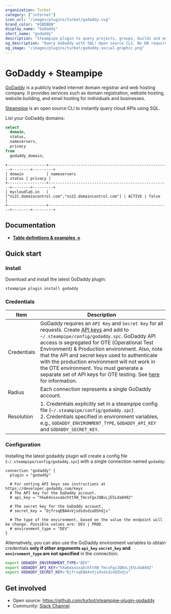 ```yaml
---
organization: Turbot
category: ["internet"]
icon_url: "/images/plugins/turbot/godaddy.svg"
brand_color: "#1BDBDB"
display_name: "GoDaddy"
short_name: "godaddy"
description: "Steampipe plugin to query projects, groups, builds and more from GoDaddy."
og_description: "Query GoDaddy with SQL! Open source CLI. No DB required."
og_image: "/images/plugins/turbot/godaddy-social-graphic.png"
---
```


# GoDaddy + Steampipe

[GoDaddy](https://godaddy.com) is a publicly traded internet domain registrar and web hosting company. It provides services such as domain registration, website hosting, website building, and email hosting for individuals and businesses.

[Steampipe](https://steampipe.io) is an open source CLI to instantly query cloud APIs using SQL.

List your GoDaddy domains:

```sql
select
  domain,
  status,
  nameservers,
  privacy
from
  godaddy_domain;
```

```
+-----------------+-----------------------------------------------------+--------+---------+
| domain          | nameservers                                         | status | privacy |
+-----------------+-----------------------------------------------------+--------+---------+
| mycloudlab.in   | ["ns21.domaincontrol.com","ns22.domaincontrol.com"] | ACTIVE | false   |
+-----------------+-----------------------------------------------------+--------+---------+
```

## Documentation

- **[Table definitions & examples →](/plugins/turbot/godaddy/tables)**

## Quick start

### Install

Download and install the latest GoDaddy plugin:

```sh
steampipe plugin install godaddy
```

### Credentials

| Item        | Description                                                                                                                                                                                                                                                                                                                                           |
| ----------- | ----------------------------------------------------------------------------------------------------------------------------------------------------------------------------------------------------------------------------------------------------------------------------------------------------------------------------------------------------- |
| Credentials | GoDaddy requires an  `API Key` and `Secret Key` for all requests. Create [API keys](https://developer.godaddy.com/keys) and add to `~/.steampipe/config/godaddy.spc`.  GoDaddy API access is segregated for OTE (Operational Test Environment) & Production environment. Also, note that the API and secret keys used to authenticate with the production environment will not work in the OTE environment. You must generate a separate set of API keys for OTE testing. See [here](https://developer.godaddy.com/getstarted) for information. |                                                                                                                                                                                 |                                                                                                                                                                                                                                                                   |
| Radius  | Each connection represents a single GoDaddy account.                                                                                                                             |
| Resolution  | 1. Credentials explicitly set in a steampipe config file (`~/.steampipe/config/godaddy.spc`)<br />2. Credentials specified in environment variables, e.g., `GODADDY_ENVIRONMENT_TYPE`, `GODADDY_API_KEY` and `GODADDY_SECRET_KEY`.                                                                                                                               |

### Configuration

Installing the latest godaddy plugin will create a config file (`~/.steampipe/config/godaddy.spc`) with a single connection named `godaddy`:

```hcl
connection "godaddy" {
  plugin = "godaddy"

  # For setting API keys see instructions at https://developer.godaddy.com/keys
  # The API key for the GoDaddy account.
  # api_key = "hkw64xxxxabchttXW_TmcsFgxJQBvLjE5Lda8402"

  # The secret key for the GoDaddy account.
  # secret_key = "DjfrsqEBA4vVjsdsdsdieDShdjs"

  # The type of the environment, based on the value the endpoint will be change. Possible values are: DEV | PROD.
  # environment_type = "DEV"
}
```

Alternatively, you can also use the GoDaddy environment variables to obtain credentials **only if other arguments `api_key`  `secret_key` and `environment_type` are not specified** in the connection:

```sh
export GODADDY_ENVIRONMENT_TYPE="DEV"
export GODADDY_API_KEY="hkw64xxxxabchttXW_TmcsFgxJQBvLjE5Lda8402"
export GODADDY_SECRET_KEY="DjfrsqEBA4vVjsdsdsdieDShdjs"
```

## Get involved

- Open source: https://github.com/turbot/steampipe-plugin-godaddy
- Community: [Slack Channel](https://steampipe.io/community/join)
